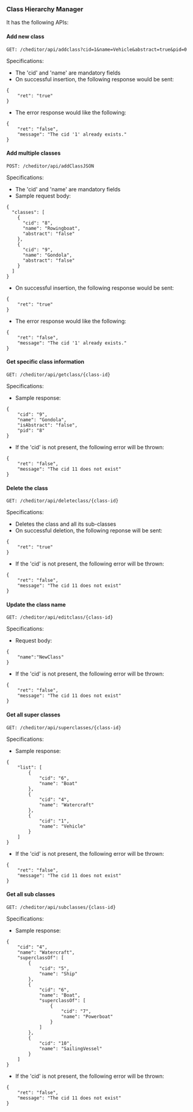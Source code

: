 ### Class Hierarchy Manager
It has the following APIs:

#### Add new class
```
GET: /cheditor/api/addclass?cid=1&name=Vehicle&abstract=true&pid=0
```
Specifications:
- The 'cid' and 'name' are mandatory fields
- On successful insertion, the following response would be sent:
```
{
    "ret": "true"
}
```
- The error response would like the following:
```
{
    "ret": "false",
    "message": "The cid '1' already exists."
}
```

#### Add multiple classes
```
POST: /cheditor/api/addClassJSON
```
Specifications:
- The 'cid' and 'name' are mandatory fields
- Sample request body:
```
{
  "classes": [
    {
      "cid": "8",
      "name": "Rowingboat",
      "abstract": "false"
    },
    {
      "cid": "9",
      "name": "Gondola",
      "abstract": "false"
    }
  ]
}
```
- On successful insertion, the following response would be sent:
```
{
    "ret": "true"
}
```
- The error response would like the following:
```
{
    "ret": "false",
    "message": "The cid '1' already exists."
}
```

#### Get specific class information
```
GET: /cheditor/api/getclass/{class-id}
```
Specifications:
- Sample response:
```
{
    "cid": "9",
    "name": "Gondola",
    "isAbstract": "false",
    "pid": "8"
}
```
- If the 'cid' is not present, the following error will be thrown:
```
{
    "ret": "false",
    "message": "The cid 11 does not exist"
}
```

#### Delete the class
```
GET: /cheditor/api/deleteclass/{class-id}
```
Specifications:
- Deletes the class and all its sub-classes
- On successful deletion, the following reponse will be sent:
```
{
    "ret": "true"
}
```
- If the 'cid' is not present, the following error will be thrown:
```
{
    "ret": "false",
    "message": "The cid 11 does not exist"
}
```

#### Update the class name
```
GET: /cheditor/api/editclass/{class-id}
```
Specifications:
- Request body:
```
{
	"name":"NewClass"
}
```
- If the 'cid' is not present, the following error will be thrown:
```
{
    "ret": "false",
    "message": "The cid 11 does not exist"
}
```

#### Get all super classes
```
GET: /cheditor/api/superclasses/{class-id}
```
Specifications:
- Sample response:
```
{
    "list": [
        {
            "cid": "6",
            "name": "Boat"
        },
        {
            "cid": "4",
            "name": "Watercraft"
        },
        {
            "cid": "1",
            "name": "Vehicle"
        }
    ]
}
```
- If the 'cid' is not present, the following error will be thrown:
```
{
    "ret": "false",
    "message": "The cid 11 does not exist"
}
```

#### Get all sub classes
```
GET: /cheditor/api/subclasses/{class-id}
```
Specifications:
- Sample response:
```
{
    "cid": "4",
    "name": "Watercraft",
    "superclassOf": [
        {
            "cid": "5",
            "name": "Ship"
        },
        {
            "cid": "6",
            "name": "Boat",
            "superclassOf": [
                {
                    "cid": "7",
                    "name": "Powerboat"
                }
            ]
        },
        {
            "cid": "10",
            "name": "SailingVessel"
        }
    ]
}
```
- If the 'cid' is not present, the following error will be thrown:
```
{
    "ret": "false",
    "message": "The cid 11 does not exist"
}
```
